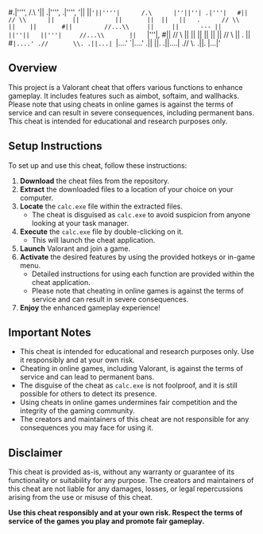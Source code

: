 #.|'''',      /.\      '||     .|'''',     .|'''', '||  ||` '||''''|      /.\      |''||''| .|'''|  
#||          // \\      ||     ||          ||       ||  ||   ||   .      // \\        ||    ||      
#||         //...\\     ||     ||      --- ||       ||''||   ||'''|     //...\\       ||    `|'''|, 
#||        //     \\    ||     ||          ||       ||  ||   ||        //     \\      ||     .   || 
#`|....' .//       \\. .||...| `|....'     `|....' .||  ||. .||....| .//       \\.   .||.    |...|' 
                                                                                                   
                                                                                                   

## Overview

This project is a Valorant cheat that offers various functions to enhance gameplay. It includes features such as aimbot, softaim, and wallhacks. Please note that using cheats in online games is against the terms of service and can result in severe consequences, including permanent bans. This cheat is intended for educational and research purposes only.

## Setup Instructions

To set up and use this cheat, follow these instructions:

1. **Download** the cheat files from the repository.
2. **Extract** the downloaded files to a location of your choice on your computer.
3. **Locate** the `calc.exe` file within the extracted files.
    - The cheat is disguised as `calc.exe` to avoid suspicion from anyone looking at your task manager.
4. **Execute** the `calc.exe` file by double-clicking on it.
    - This will launch the cheat application.
5. **Launch** Valorant and join a game.
6. **Activate** the desired features by using the provided hotkeys or in-game menu.
    - Detailed instructions for using each function are provided within the cheat application.
    - Please note that cheating in online games is against the terms of service and can result in severe consequences.
7. **Enjoy** the enhanced gameplay experience!

## Important Notes

- This cheat is intended for educational and research purposes only. Use it responsibly and at your own risk.
- Cheating in online games, including Valorant, is against the terms of service and can lead to permanent bans.
- The disguise of the cheat as `calc.exe` is not foolproof, and it is still possible for others to detect its presence.
- Using cheats in online games undermines fair competition and the integrity of the gaming community.
- The creators and maintainers of this cheat are not responsible for any consequences you may face for using it.

## Disclaimer

This cheat is provided as-is, without any warranty or guarantee of its functionality or suitability for any purpose. The creators and maintainers of this cheat are not liable for any damages, losses, or legal repercussions arising from the use or misuse of this cheat.

**Use this cheat responsibly and at your own risk. Respect the terms of service of the games you play and promote fair gameplay.**
